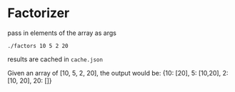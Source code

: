 # Factorizer

pass in elements of the array as args
```
./factors 10 5 2 20
```

results are cached in `cache.json`

Given an array of [10, 5, 2, 20], the output would be:
{10: [20], 5: [10,20], 2: [10, 20], 20: []}